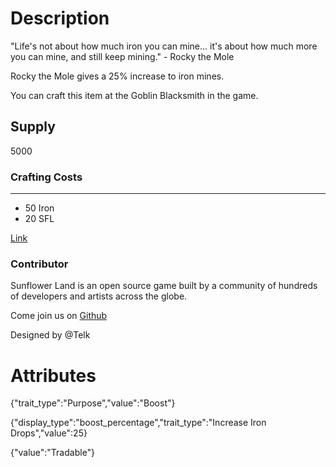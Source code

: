 # Description

"Life's not about how much iron you can mine... it's about how much more you can mine, and still keep mining." - Rocky the Mole

Rocky the Mole gives a 25% increase to iron mines.

You can craft this item at the Goblin Blacksmith in the game.

## Supply

5000

### Crafting Costs

---

- 50 Iron
- 20 SFL

[Link](https://docs.sunflower-land.com/player-guides/rare-and-limited-items#boosts)

### Contributor

Sunflower Land is an open source game built by a community of hundreds of developers and artists across the globe.

Come join us on [Github](https://github.com/sunflower-land/sunflower-land)

Designed by @Telk

# Attributes

{"trait_type":"Purpose","value":"Boost"}

{"display_type":"boost_percentage","trait_type":"Increase Iron Drops","value":25}

{"value":"Tradable"}
